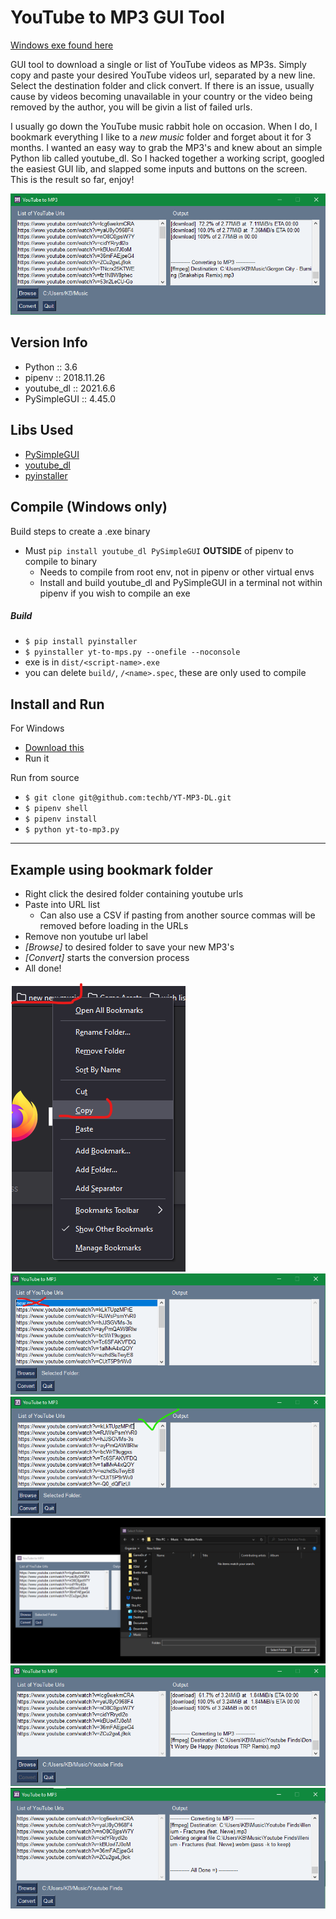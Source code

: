 # YouTube to MP3 GUI Tool
[Windows exe found here](https://github.com/techb/YT-MP3-DL/blob/master/dist/yt-to-mp3.exe)

GUI tool to download a single or list of YouTube videos as MP3s. Simply copy and paste your desired YouTube videos url, separated by a new line. Select the destination folder and click convert. If there is an issue, usually cause by videos becoming unavailable in your country or the video being removed by the author, you will be givin a list of failed urls.

I usually go down the YouTube music rabbit hole on occasion. When I do, I bookmark everything I like to a _new music_ folder and forget about it for 3 months. I wanted an easy way to grab the MP3's and knew about an simple Python lib called youtube_dl. So I hacked together a working script, googled the easiest GUI lib, and slapped some inputs and buttons on the screen. This is the result so far, enjoy!

![App Screenshot](img/screenshot.png)


## Version Info
- Python :: 3.6
- pipenv :: 2018.11.26
- youtube_dl :: 2021.6.6
- PySimpleGUI :: 4.45.0


## Libs Used
- [PySimpleGUI](https://github.com/PySimpleGUI/PySimpleGUI)
- [youtube_dl](https://github.com/ytdl-org/youtube-dl)
- [pyinstaller](https://github.com/pyinstaller/pyinstaller)


## Compile (Windows only)
Build steps to create a .exe binary

- Must `pip install youtube_dl PySimpleGUI` **OUTSIDE** of pipenv to compile to binary
    - Needs to compile from root env, not in pipenv or other virtual envs
    - Install and build youtube_dl and PySimpleGUI in a terminal not within pipenv if you wish to compile an exe

##### Build
- `$ pip install pyinstaller`
- `$ pyinstaller yt-to-mps.py --onefile --noconsole`
- exe is in `dist/<script-name>.exe`
- you can delete `build/`, `/<name>.spec`, these are only used to compile

## Install and Run
For Windows
- [Download this](https://github.com/techb/YT-MP3-DL/blob/master/dist/yt-to-mp3.exe)
- Run it

Run from source
- `$ git clone git@github.com:techb/YT-MP3-DL.git`
- `$ pipenv shell`
- `$ pipenv install`
- `$ python yt-to-mp3.py`


---


## Example using bookmark folder
- Right click the desired folder containing youtube urls
- Paste into URL list
    - Can also use a CSV if pasting from another source
    commas will be removed before loading in the URLs
- Remove non youtube url label
- _[Browse]_ to desired folder to save your new MP3's
- _[Convert]_ starts the conversion process
- All done!

![Copy Bookmark Folder](img/copy-bookmark.png)
![Remove Header Label in List](img/copy-bookmark2.png)
![Correct list](img/copy-bookmark3.png)
![Browse to folder](img/browse.png)
![Convert](img/usage.png)
![All finished](img/finished.png)

